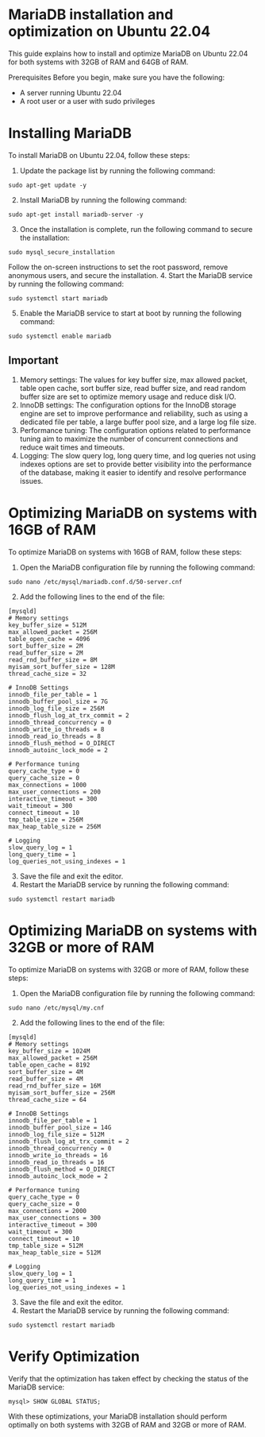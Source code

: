 # MariaDB installation and optimization on Ubuntu 22.04

This guide explains how to install and optimize MariaDB on Ubuntu 22.04 for both systems with 32GB of RAM and 64GB of RAM.

Prerequisites
Before you begin, make sure you have the following:
- A server running Ubuntu 22.04
- A root user or a user with sudo privileges

# Installing MariaDB
To install MariaDB on Ubuntu 22.04, follow these steps:

1. Update the package list by running the following command:
```
sudo apt-get update -y
```
2. Install MariaDB by running the following command:
```
sudo apt-get install mariadb-server -y
```
3. Once the installation is complete, run the following command to secure the installation:
```
sudo mysql_secure_installation
```
Follow the on-screen instructions to set the root password, remove anonymous users, and secure the installation.
4. Start the MariaDB service by running the following command:
```
sudo systemctl start mariadb
```
5. Enable the MariaDB service to start at boot by running the following command:
```
sudo systemctl enable mariadb
```

## Important
1. Memory settings: The values for key buffer size, max allowed packet, table open cache, sort buffer size, read buffer size, and read random buffer size are set to optimize memory usage and reduce disk I/O.
2. InnoDB settings: The configuration options for the InnoDB storage engine are set to improve performance and reliability, such as using a dedicated file per table, a large buffer pool size, and a large log file size.
3. Performance tuning: The configuration options related to performance tuning aim to maximize the number of concurrent connections and reduce wait times and timeouts.
4. Logging: The slow query log, long query time, and log queries not using indexes options are set to provide better visibility into the performance of the database, making it easier to identify and resolve performance issues.

# Optimizing MariaDB on systems with 16GB of RAM
To optimize MariaDB on systems with 16GB of RAM, follow these steps:
1. Open the MariaDB configuration file by running the following command:
```
sudo nano /etc/mysql/mariadb.conf.d/50-server.cnf
```
2. Add the following lines to the end of the file:
```
[mysqld]
# Memory settings
key_buffer_size = 512M
max_allowed_packet = 256M
table_open_cache = 4096
sort_buffer_size = 2M
read_buffer_size = 2M
read_rnd_buffer_size = 8M
myisam_sort_buffer_size = 128M
thread_cache_size = 32

# InnoDB Settings
innodb_file_per_table = 1
innodb_buffer_pool_size = 7G
innodb_log_file_size = 256M
innodb_flush_log_at_trx_commit = 2
innodb_thread_concurrency = 0
innodb_write_io_threads = 8
innodb_read_io_threads = 8
innodb_flush_method = O_DIRECT
innodb_autoinc_lock_mode = 2

# Performance tuning
query_cache_type = 0
query_cache_size = 0
max_connections = 1000
max_user_connections = 200
interactive_timeout = 300
wait_timeout = 300
connect_timeout = 10
tmp_table_size = 256M
max_heap_table_size = 256M

# Logging
slow_query_log = 1
long_query_time = 1
log_queries_not_using_indexes = 1
```
3. Save the file and exit the editor.
4. Restart the MariaDB service by running the following command:
```
sudo systemctl restart mariadb
```

# Optimizing MariaDB on systems with 32GB or more of RAM
To optimize MariaDB on systems with 32GB or more of RAM, follow these steps:
1. Open the MariaDB configuration file by running the following command:
```
sudo nano /etc/mysql/my.cnf
```
2. Add the following lines to the end of the file:
```
[mysqld]
# Memory settings
key_buffer_size = 1024M
max_allowed_packet = 256M
table_open_cache = 8192
sort_buffer_size = 4M
read_buffer_size = 4M
read_rnd_buffer_size = 16M
myisam_sort_buffer_size = 256M
thread_cache_size = 64

# InnoDB Settings
innodb_file_per_table = 1
innodb_buffer_pool_size = 14G
innodb_log_file_size = 512M
innodb_flush_log_at_trx_commit = 2
innodb_thread_concurrency = 0
innodb_write_io_threads = 16
innodb_read_io_threads = 16
innodb_flush_method = O_DIRECT
innodb_autoinc_lock_mode = 2

# Performance tuning
query_cache_type = 0
query_cache_size = 0
max_connections = 2000
max_user_connections = 300
interactive_timeout = 300
wait_timeout = 300
connect_timeout = 10
tmp_table_size = 512M
max_heap_table_size = 512M

# Logging
slow_query_log = 1
long_query_time = 1
log_queries_not_using_indexes = 1
```
3. Save the file and exit the editor.
4. Restart the MariaDB service by running the following command:
```
sudo systemctl restart mariadb
```

# Verify Optimization
Verify that the optimization has taken effect by checking the status of the MariaDB service:
```
mysql> SHOW GLOBAL STATUS;
```

With these optimizations, your MariaDB installation should perform optimally on both systems with 32GB of RAM and 32GB or more of RAM.
